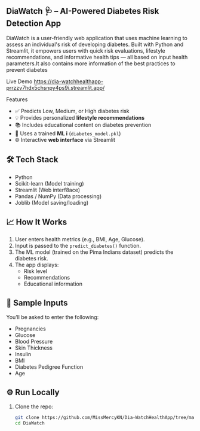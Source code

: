 ## DiaWatch 🩺 – AI-Powered Diabetes Risk Detection App

DiaWatch is a user-friendly web application that uses machine learning to assess an individual's risk of developing diabetes. Built with Python and Streamlit, it empowers users with quick risk evaluations, lifestyle recommendations, and informative health tips — all based on input health parameters.It also contains more information of the best practices to prevent diabetes

  Live Demo 
 https://dia-watchhealthapp-prrzzv7hdx5chsnpy4ps9i.streamlit.app/

Features

- ✅ Predicts Low, Medium, or High diabetes risk
- 💡 Provides personalized **lifestyle recommendations**
- 📚 Includes educational content on diabetes prevention
- 🧠 Uses a trained **ML i** (`diabetes_model.pkl`)
- 🌐 Interactive **web interface** via Streamlit



## 🛠️ Tech Stack

- Python
- Scikit-learn (Model training)
- Streamlit (Web interf8ace)
- Pandas / NumPy (Data processing)
- Joblib (Model saving/loading)





## 📈 How It Works

1. User enters health metrics (e.g., BMI, Age, Glucose).
2. Input is passed to the `predict_diabetes()` function.
3. The ML model (trained on the Pima Indians dataset) predicts the diabetes risk.
4. The app displays:
   - Risk level
   - Recommendations
   - Educational information



## 🧪 Sample Inputs

You’ll be asked to enter the following:
- Pregnancies
- Glucose
- Blood Pressure
- Skin Thickness
- Insulin
- BMI
- Diabetes Pedigree Function
- Age



## ⚙️ Run Locally

1. Clone the repo:
   ```bash
   git clone https://github.com/MissMercyKN/Dia-WatchHealthApp/tree/main
   cd DiaWatch


